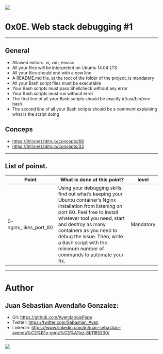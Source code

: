![](https://s3.amazonaws.com/intranet-projects-files/holbertonschool-sysadmin_devops/271/B4eeypV.jpg)

# 0x0E. Web stack debugging #1

------------

## General

- Allowed editors: vi, vim, emacs
- All your files will be interpreted on Ubuntu 14.04 LTS
- All your files should end with a new line
- A README.md file, at the root of the folder of the project, is mandatory
- All your Bash script files must be executable
- Your Bash scripts must pass Shellcheck without any error
- Your Bash scripts must run without error
- The first line of all your Bash scripts should be exactly #!/usr/bin/env bash
- The second line of all your Bash scripts should be a comment explaining what is the script doing

## Conceps

- https://intranet.hbtn.io/concepts/68
- https://intranet.hbtn.io/concepts/33

------------

## List of poinst.

|  Point | What is done at this point? | level |
| ------------ | ------------ | ------------ | 
| 0-nginx_likes_port_80 | Using your debugging skills, find out what’s keeping your Ubuntu container’s Nginx installation from listening on port 80. Feel free to install whatever tool you need, start and destroy as many containers as you need to debug the issue. Then, write a Bash script with the minimum number of commands to automate your fix.| Mandatory | 

------------

# Author

## Juan Sebastian Avendaño Gonzalez:
- Git: https://github.com/AvendanoisPepe
- Twitter: https://twitter.com/Sebastian_Aven
- Linkedin: https://www.linkedin.com/in/juan-sebastian-avenda%C3%B1o-gonz%C3%A1lez-8b1185200/

------------


![](https://i.imgur.com/HPJ8Qn8.jpg)
